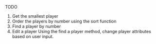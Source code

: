 TODO

1) Get the smallest player
2) Order the players by number using the sort function
3) Find a player by number
4) Edit a player
   Using the find a player method, change player attributes based on user input.